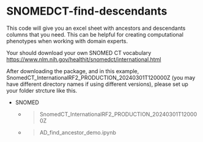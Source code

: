# SNOMEDCT-find-descendants
This code will give you an excel sheet with ancestors and descendants columns that you need. This can be helpful for creating computational phenotypes when working with domain experts.

Your should download your own SNOMED CT vocabulary
https://www.nlm.nih.gov/healthit/snomedct/international.html

After downloading the package, and in this example, SnomedCT_InternationalRF2_PRODUCTION_20240301T120000Z (you may have different directory names if using different versions), please set up your folder strcture like this.

- SNOMED 
	- > SnomedCT_InternationalRF2_PRODUCTION_20240301T120000Z
 	- > AD_find_ancestor_demo.ipynb

